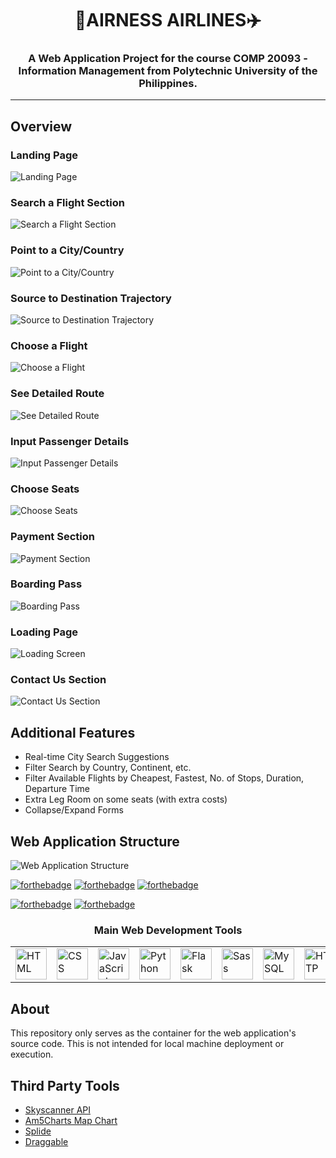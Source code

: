 <h1 align='center'><b>👑AIRNESS AIRLINES✈️</b></h1>
<h3 align='center'>A Web Application Project for the course <b>COMP 20093 - Information Management</b> from Polytechnic University of the Philippines.</h3>

---
## Overview

### Landing Page
![Landing Page](/assets/screenshots/1.png)

### Search a Flight Section
![Search a Flight Section](/assets/screenshots/2.png)

### Point to a City/Country
![Point to a City/Country](/assets/screenshots/3.png)

### Source to Destination Trajectory
![Source to Destination Trajectory](/assets/screenshots/4.png)

### Choose a Flight
![Choose a Flight](/assets/screenshots/5.png)

### See Detailed Route
![See Detailed Route](/assets/screenshots/6.png)

### Input Passenger Details
![Input Passenger Details](/assets/screenshots/7.png)

### Choose Seats
![Choose Seats](/assets/screenshots/8.png)

### Payment Section
![Payment Section](/assets/screenshots/12.png)

### Boarding Pass
![Boarding Pass](/assets/screenshots/9.png)

### Loading Page
![Loading Screen](/assets/screenshots/10.png)

### Contact Us Section
![Contact Us Section](/assets/screenshots/11.png)

## Additional Features
- Real-time City Search Suggestions
- Filter Search by Country, Continent, etc.
- Filter Available Flights by Cheapest, Fastest, No. of Stops, Duration, Departure Time
- Extra Leg Room on some seats (with extra costs)
- Collapse/Expand Forms

## Web Application Structure
![Web Application Structure](/assets/img/structure.png "Web Application Structure")

[![forthebadge](https://forthebadge.com/images/badges/uses-html.svg)](https://forthebadge.com)
[![forthebadge](https://forthebadge.com/images/badges/uses-css.svg)](https://forthebadge.com)
[![forthebadge](/assets/svg/uses-sql.svg)](https://forthebadge.com)

[![forthebadge](https://forthebadge.com/images/badges/made-with-javascript.svg)](https://forthebadge.com)
[![forthebadge](https://forthebadge.com/images/badges/made-with-python.svg)](https://forthebadge.com)

<div align="center">
	<table>
		<tr>
            <h3>Main Web Development Tools</h3>
			<td><img width="50" src="https://user-images.githubusercontent.com/25181517/192158954-f88b5814-d510-4564-b285-dff7d6400dad.png" alt="HTML" title="HTML"/></td>
			<td><img width="50" src="https://user-images.githubusercontent.com/25181517/183898674-75a4a1b1-f960-4ea9-abcb-637170a00a75.png" alt="CSS" title="CSS"/></td>
			<td><img width="50" src="https://user-images.githubusercontent.com/25181517/117447155-6a868a00-af3d-11eb-9cfe-245df15c9f3f.png" alt="JavaScript" title="JavaScript"/></td>
			<td><img width="50" src="https://user-images.githubusercontent.com/25181517/183423507-c056a6f9-1ba8-4312-a350-19bcbc5a8697.png" alt="Python" title="Python"/></td>
			<td><img width="50" src="https://user-images.githubusercontent.com/25181517/183423775-2276e25d-d43d-4e58-890b-edbc88e915f7.png" alt="Flask" title="Flask"/></td>
			<td><img width="50" src="https://user-images.githubusercontent.com/25181517/192158956-48192682-23d5-4bfc-9dfb-6511ade346bc.png" alt="Sass" title="Sass"/></td>
			<td><img width="50" src="https://user-images.githubusercontent.com/25181517/183896128-ec99105a-ec1a-4d85-b08b-1aa1620b2046.png" alt="MySQL" title="MySQL"/></td>
			<td><img width="50" src="https://user-images.githubusercontent.com/25181517/192107854-765620d7-f909-4953-a6da-36e1ef69eea6.png" alt="HTTP" title="HTTP"/></td>
		</tr>
	</table>
</div>

## About
This repository only serves as the container for the web application's source code. This is not intended
for local machine deployment or execution.
## Third Party Tools
- [Skyscanner API](https://rapidapi.com/3b-data-3b-data-default/api/skyscanner44/pricing)
- [Am5Charts Map Chart](https://www.amcharts.com/docs/v5/charts/map-chart/)
- [Splide](https://splidejs.com)
- [Draggable](https://shopify.github.io/draggable/)



